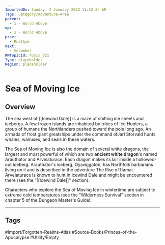 ```yaml
---
ImportedOn: Sunday, 2 January 2022 11:52:34 AM
Tags: Category/Adventure-Area
parent:
  - 1 - World Above
up:
  - 1 - World Above
prev:
  - Ruathym
next:
  - Secomber
RWtopicId: Topic_521
Type: placeholder
Region: placeholder
---
```

# Sea of Moving Ice
## Overview
The sea west of [[Icewind Dale]] is a maze of shifting ice sheets and icebergs. A few frozen islands are inhabited by tribes of Ice Hunters, a group of humans the Northlanders pushed toward the pole long ago. An armada of frost giant greatships under the command ofJarl Storvald hunts whales, walruses, and seals in these waters.

The Sea of Moving Ice is also the domain of several white dragons, the largest and most powerful of which are two **ancient white dragon**'s named Arauthator and Arveiaturace. Each dragon makes its lair inside a hollowed- out iceberg. Arauthator's iceberg, Oyaviggaton, has Northfolk barbarians living on it and is described in the adventure The Rise ofTiamat. Arveiaturace is known to hunt in lcewind Dale and might be encountered there (see the "[[Icewind Dale]]" section).

Characters who explore the Sea of Moving Ice in wintertime are subject to extreme cold temperatures (see the "Wilderness Survival" section in chapter 5 of the Dungeon Master's Guide).


---
## Tags
#Import/Forgotten-Realms-Atlas #Source-Books/Princes-of-the-Apocalypse #Utility/Empty

